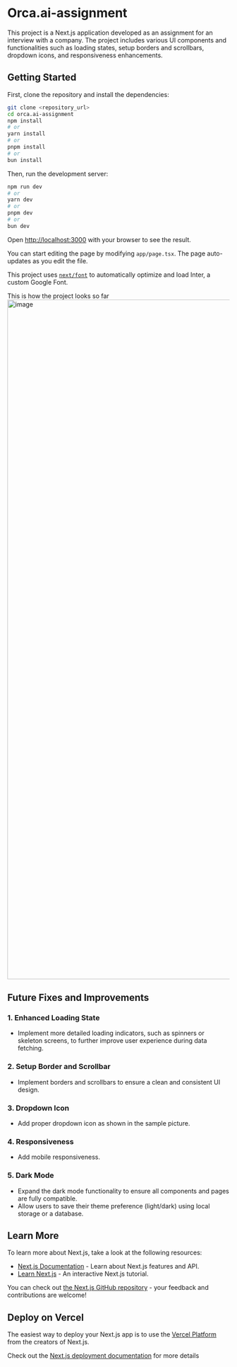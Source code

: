 # Orca.ai-assignment

This project is a Next.js application developed as an assignment for an interview with a company. The project includes various UI components and functionalities such as loading states, setup borders and scrollbars, dropdown icons, and responsiveness enhancements.

## Getting Started

First, clone the repository and install the dependencies:

```bash
git clone <repository_url>
cd orca.ai-assignment
npm install
# or
yarn install
# or
pnpm install
# or
bun install
```

Then, run the development server:

```bash
npm run dev
# or
yarn dev
# or
pnpm dev
# or
bun dev
```

Open [http://localhost:3000](http://localhost:3000) with your browser to see the result.

You can start editing the page by modifying `app/page.tsx`. The page auto-updates as you edit the file.

This project uses [`next/font`](https://nextjs.org/docs/basic-features/font-optimization) to automatically optimize and load Inter, a custom Google Font.

This is how the project looks so far
<img width="1536" alt="image" src="https://github.com/Aayushi-Agrwal/Orca.ai-assignment/assets/98597479/b61b2f57-881a-446f-b115-3fa264343d61">

## Future Fixes and Improvements

### 1. Enhanced Loading State

- Implement more detailed loading indicators, such as spinners or skeleton screens, to further improve user experience during data fetching.

### 2. Setup Border and Scrollbar

- Implement borders and scrollbars to ensure a clean and consistent UI design.

### 3. Dropdown Icon

- Add proper dropdown icon as shown in the sample picture.

### 4. Responsiveness

- Add mobile responsiveness.

### 5. Dark Mode

- Expand the dark mode functionality to ensure all components and pages are fully compatible.
- Allow users to save their theme preference (light/dark) using local storage or a database.

## Learn More

To learn more about Next.js, take a look at the following resources:

- [Next.js Documentation](https://nextjs.org/docs) - Learn about Next.js features and API.
- [Learn Next.js](https://nextjs.org/learn) - An interactive Next.js tutorial.

You can check out [the Next.js GitHub repository](https://github.com/vercel/next.js/) - your feedback and contributions are welcome!

## Deploy on Vercel

The easiest way to deploy your Next.js app is to use the [Vercel Platform](https://vercel.com/new?utm_medium=default-template&filter=next.js&utm_source=create-next-app&utm_campaign=create-next-app-readme) from the creators of Next.js.

Check out the [Next.js deployment documentation](https://nextjs.org/docs/deployment) for more details
